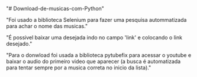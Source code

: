 "# Download-de-musicas-com-Python"

"Foi usado a biblioteca Selenium para fazer uma pesquisa autommatizada para achar o nome das musicas."

"É possivel baixar uma desejada indo no campo 'link' e colocando o link desejado."

"Para o donwload foi usada a biblioteca pytubefix para acessar o youtube e baixar o audio do primeiro video que aparecer (a busca é automatizada para tentar sempre por a musica correta no inicio da lista)."
